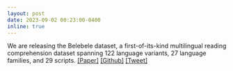 ```yaml
---
layout: post
date: 2023-09-02 00:23:00-0400
inline: true
---
```


We are releasing the Belebele dataset, a first-of-its-kind multilingual reading comprehension dataset spanning 122 language variants, 27 language families, and 29 scripts. [[Paper]](https://arxiv.org/abs/2308.16884)  [[Github]](https://github.com/facebookresearch/belebele?utm_source=twitter&utm_medium=organic_social&utm_campaign=research&utm_content=image) [[Tweet]](https://twitter.com/MetaAI/status/1697645416899322076) 
